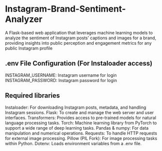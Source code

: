 # Instagram-Brand-Sentiment-Analyzer
A Flask-based web application that leverages machine learning models to analyze the sentiment of Instagram posts' captions and images for a brand, providing insights into public perception and engagement metrics for any public Instagram profile

## .env File Configuration (For Instaloader access)
INSTAGRAM_USERNAME: Instagram username for login 
INSTAGRAM_PASSWORD: Instagram password for login

## Required libraries
Instaloader: For downloading Instagram posts, metadata, and handling Instagram sessions.
Flask: To create and manage the web server and user interfaces.
Transformers: Provides access to pre-trained models for natural language processing tasks.
Torch: Machine learning library from PyTorch to support a wide range of deep learning tasks.
Pandas & numpy: For data manipulation and numerical operations.
Requests: To handle HTTP requests for external image processing.
Pillow (PIL Fork): For image processing tasks within Python.
Dotenv: Loads environment variables from a .env file.
